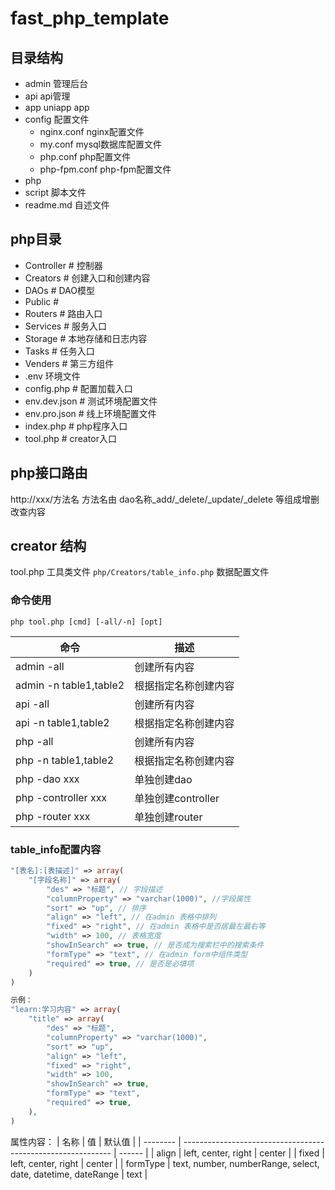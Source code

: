 # fast_php_template

## 目录结构
+ admin 管理后台
+ api api管理
+ app uniapp app
+ config 配置文件
  + nginx.conf nginx配置文件
  + my.conf    mysql数据库配置文件
  + php.conf   php配置文件
  + php-fpm.conf php-fpm配置文件
+ php
+ script 脚本文件
+ readme.md 自述文件

## php目录
- Controller # 控制器
- Creators # 创建入口和创建内容
- DAOs # DAO模型
- Public # 
- Routers # 路由入口
- Services # 服务入口
- Storage # 本地存储和日志内容
- Tasks # 任务入口
- Venders # 第三方组件
- .env 环境文件
- config.php # 配置加载入口
- env.dev.json # 测试环境配置文件
- env.pro.json # 线上环境配置文件
- index.php # php程序入口
- tool.php # creator入口

## php接口路由
http://xxx/方法名
方法名由 dao名称_add/_delete/_update/_delete 等组成增删改查内容

## creator 结构
tool.php 工具类文件
``` php/Creators/table_info.php ``` 数据配置文件

### 命令使用
```
php tool.php [cmd] [-all/-n] [opt]
```

| 命令 | 描述 |
| - | - |
| admin -all | 创建所有内容 |
| admin -n table1,table2 | 根据指定名称创建内容 |
| api -all | 创建所有内容 |
| api -n table1,table2 | 根据指定名称创建内容 |
| php -all | 创建所有内容 |
| php -n table1,table2 | 根据指定名称创建内容 |
| php -dao xxx | 单独创建dao |
| php -controller xxx | 单独创建controller |
| php -router xxx | 单独创建router |

### table_info配置内容
```php
"[表名]:[表描述]" => array(
    "[字段名称]" => array(
        "des" => "标题", // 字段描述
        "columnProperty" => "varchar(1000)", //字段属性
        "sort" => "up", // 排序
        "align" => "left", // 在admin 表格中排列
        "fixed" => "right", // 在admin 表格中是否居最左最右等
        "width" => 100, // 表格宽度
        "showInSearch" => true, // 是否成为搜索栏中的搜索条件
        "formType" => "text", // 在admin form中组件类型
        "required" => true, // 是否是必填项
    )
)

示例：
"learn:学习内容" => array(
    "title" => array(
        "des" => "标题",
        "columnProperty" => "varchar(1000)",
        "sort" => "up",
        "align" => "left",
        "fixed" => "right",
        "width" => 100,
        "showInSearch" => true,
        "formType" => "text",
        "required" => true,
    ),
)
```
属性内容：
| 名称     | 值                                                           | 默认值 |
| -------- | ------------------------------------------------------------ | ------ |
| align    | left, center, right                                          | center |
| fixed    | left, center, right                                          | center |
| formType | text, number, numberRange, select, date, datetime, dateRange | text   |